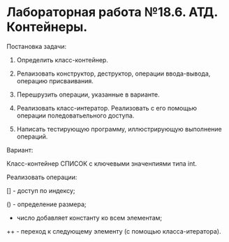# Лабораторная работа №18.6. АТД. Контейнеры.

Постановка задачи:

1. Определить класс-контейнер.

2. Релаизовать конструктор, деструктор, операции ввода-вывода, операцию присваивания.

3. Перешрузить операции, указанные в варианте.

4. Реализовать класс-интератор. Реализовать с его помощью операции поледоватьельного доступа.

5. Написать тестирующую программу, иллюстрирующую выполнение операций.

Вариант:

Класс-контейнер СПИСОК с ключевыми значенпиями типа int.

Реализовать операции:

[] - доступ по индексу;

() - определение размера;

 + число добавляет константу ко всем элементам;

++ - переход к следующему элементу (с помощью класса-итератора).
